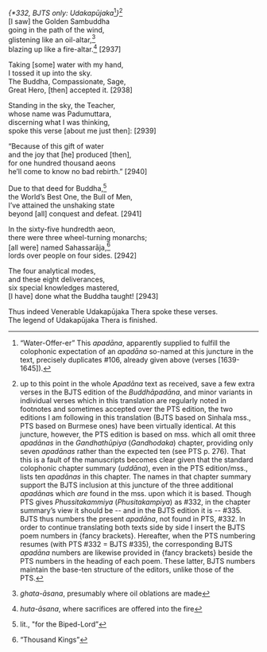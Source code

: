*{\*332, BJTS only: Udakapūjaka*[^1]*}*[^2]  
\[I saw\] the Golden Sambuddha  
going in the path of the wind,  
glistening like an oil-altar,[^3]  
blazing up like a fire-altar.[^4] \[2937\]

Taking \[some\] water with my hand,  
I tossed it up into the sky.  
The Buddha, Compassionate, Sage,  
Great Hero, \[then\] accepted it. \[2938\]

Standing in the sky, the Teacher,  
whose name was Padumuttara,  
discerning what I was thinking,  
spoke this verse \[about me just then\]: \[2939\]

“Because of this gift of water  
and the joy that \[he\] produced \[then\],  
for one hundred thousand aeons  
he’ll come to know no bad rebirth.” \[2940\]

Due to that deed for Buddha,[^5]  
the World’s Best One, the Bull of Men,  
I’ve attained the unshaking state  
beyond \[all\] conquest and defeat. \[2941\]

In the sixty-five hundredth aeon,  
there were three wheel-turning monarchs;  
\[all were\] named Sahassarāja,[^6]  
lords over people on four sides. \[2942\]

The four analytical modes,  
and these eight deliverances,  
six special knowledges mastered,  
\[I have\] done what the Buddha taught! \[2943\]

Thus indeed Venerable Udakapūjaka Thera spoke these verses.  
The legend of Udakapūjaka Thera is finished.  
[^1]: “Water-Offer-er” This *apadāna*, apparently supplied to fulfill
    the colophonic expectation of an *apadāna* so-named at this juncture
    in the text, precisely duplicates \#106, already given above (verses
    \[1639-1645\]).  
[^2]: up to this point in the whole *Apadāna* text as received, save a
    few extra verses in the BJTS edition of the *Buddhāpadāna*, and
    minor variants in individual verses which in this translation are
    regularly noted in footnotes and sometimes accepted over the PTS
    edition, the two editions I am following in this translation (BJTS
    based on Sinhala mss., PTS based on Burmese ones) have been
    virtually identical. At this juncture, however, the PTS edition is
    based on mss. which all omit three *apadānas* in the *Gandhathūpiya*
    (*Gandhodaka*) chapter, providing only seven *apadānas* rather than
    the expected ten (see PTS p. 276). That this is a fault of the
    manuscripts becomes clear given that the standard colophonic chapter
    summary (*uddāna*), even in the PTS edition/mss., lists ten
    *apadānas* in this chapter. The names in that chapter summary
    support the BJTS inclusion at this juncture of the three additional
    *apadāna*s which *are* found in the mss. upon which it is based.
    Though PTS gives *Phussitakammiya* (*Phusitakampiya*) as \#332, in
    the chapter summary’s view it should be -- and in the BJTS edition
    it is -- \#335. BJTS thus numbers the present *apadāna*, not found
    in PTS, \#332. In order to continue translating both texts side by
    side I insert the BJTS poem numbers in {fancy brackets}. Hereafter,
    when the PTS numbering resumes (with PTS \#332 = BJTS \#335), the
    corresponding BJTS *apadāna* numbers are likewise provided in {fancy
    brackets} beside the PTS numbers in the heading of each poem. These
    latter, BJTS numbers maintain the base-ten structure of the editors,
    unlike those of the PTS.  
[^3]: *ghata-āsana*, presumably where oil oblations are made  
[^4]: *huta-āsana*, where sacrifices are offered into the fire  
[^5]: lit., "for the Biped-Lord”  
[^6]: “Thousand Kings”
